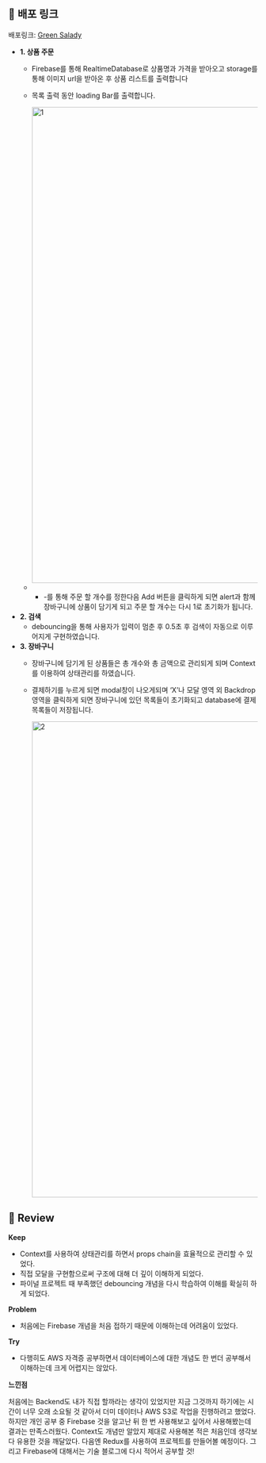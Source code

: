 ## 🚀 배포 링크

배포링크: [Green Salady](https://green-salady.vercel.app/)


- **1. 상품 주문**
    - Firebase를 통해 RealtimeDatabase로 상품명과 가격을 받아오고 storage를 통해 이미지 url을  받아온 후 상품 리스트를 출력합니다
    - 목록 출력 동안 loading Bar를 출력합니다.
 
        <img width="960" alt="1" src="https://github.com/taegeun1111/green-salady/assets/122959190/ea90ae6f-35e2-419a-9253-79f52d16daa8">

        
    - + -를 통해 주문 할 개수를 정한다음 Add 버튼을 클릭하게 되면 alert과 함께 장바구니에 상품이 담기게 되고 주문 할 개수는 다시 1로 초기화가 됩니다.
- **2. 검색**
    - debouncing을 통해 사용자가 입력이 멈춘 후 0.5초 후 검색이 자동으로 이루어지게 구현하였습니다.
- **3. 장바구니**
    - 장바구니에 담기게 된 상품들은 총 개수와 총 금액으로 관리되게 되며 Context를 이용하여 상태관리를 하였습니다.
    - 결제하기를 누르게 되면 modal창이 나오게되며 ‘X’나 모달 영역 외 Backdrop영역을 클릭하게 되면 장바구니에 있던 목록들이 초기화되고 database에 결제 목록들이 저장됩니다.
     
        <img width="960" alt="2" src="https://github.com/taegeun1111/green-salady/assets/122959190/0bb0c66f-318f-4a84-9ac6-687cc9abffe3">
        

## 📌 Review

**Keep**

- Context를 사용하여 상태관리를 하면서 props chain을 효율적으로 관리할 수 있었다.
- 직접 모달을 구현함으로써 구조에 대해 더 깊이 이해하게 되었다.
- 파이널 프로젝트 때 부족했던 debouncing 개념을 다시 학습하여 이해를 확실히 하게 되었다.

**Problem**

- 처음에는 Firebase 개념을 처음 접하기 때문에 이해하는데 어려움이 있었다.

**Try**

- 다행히도 AWS 자격증 공부하면서 데이터베이스에 대한 개념도 한 번더 공부해서 이해하는데 크게 어렵지는 않았다.

**느낀점**

처음에는 Backend도 내가 직접 할까라는 생각이 있었지만 지금 그것까지 하기에는 시간이 너무 오래 소요될 것 같아서 더미 데이터나 AWS S3로 작업을 진행하려고 했었다. 하지만 개인 공부 중  Firebase 것을 알고난 뒤 한 번 사용해보고 싶어서 사용해봤는데 결과는 만족스러웠다. Context도 개념만 알았지 제대로 사용해본 적은 처음인데 생각보다 유용한 것을 깨달았다. 다음엔 Redux를 사용하여 프로젝트를 만들어볼 예정이다. 그리고 Firebase에 대해서는 기술 블로그에 다시 적어서 공부할 것!
